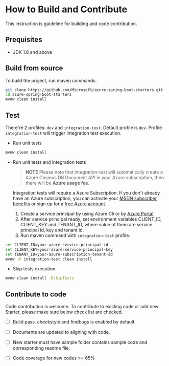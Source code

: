 # How to Build and Contribute
This instruction is guideline for building and code contribution.

## Prequisites
- JDK 1.8 and above

## Build from source
To build the project, run maven commands.

```bash
git clone https://github.com/Microsoft/azure-spring-boot-starters.git 
cd azure-spring-boot-starters
mvnw clean install
```

## Test
There're 2 profiles: `dev` and `integration-test`. Default profile is `dev`. Profile `integration-test` will trigger integration test execution.

- Run unit tests
```bash
mvnw clean install
```

- Run unit tests and integration tests
 
  >**NOTE** Please note that integration-test will automatically create a Azure Cosmos DB Document API in your Azure subscription, then there will be **Azure usage fee.**
 
  Integration tests will require a Azure Subscription. If you don't already have an Azure subscription, you can activate your [MSDN subscriber benefits](https://azure.microsoft.com/en-us/pricing/member-offers/msdn-benefits-details/) or sign up for a [free Azure account](https://azure.microsoft.com/en-us/free/). 
  
  1. Create a service principal by using Azure Cli or by [Azure Portal](https://docs.microsoft.com/en-us/azure/azure-resource-manager/resource-group-create-service-principal-portal). 
  2. After service principal ready, set environment variables CLIENT_ID, CLIENT_KEY and TENANT_ID, where value of them are service principal id, key and tenant id.
  3. Run maven command with `integration-test` profile. 
  
```bash
set CLIENT_ID=your-azure-service-principal-id
set CLIENT_KEY=your-azure-service-principal-key
set TENANT_ID=your-azure-subscription-tenant-id
mvnw -P integration-test clean install
```

- Skip tests execution
```bash
mvnw clean install -DskipTests
```

## Contribute to code
Code contribution is welcome. To contribute to existing code or add new Starter, please make sure below check list are checked.
- [ ] Build pass. checkstyle and findbugs is enabled by default.
- [ ] Documents are updated to aligning with code.
- [ ] New starter must have sample folder contains sample code and corresponding readme file.
- [ ] Code coverage for new codes >= 65%

